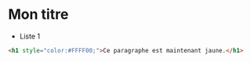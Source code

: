 # Mon titre

* Liste 1

```html
<h1 style="color:#FFFF00;">Ce paragraphe est maintenant jaune.</h1>
```
